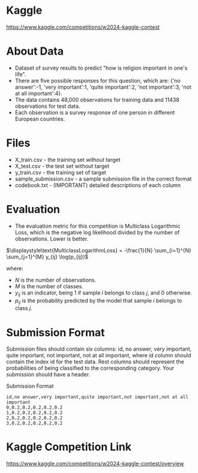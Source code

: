 # Kaggle
https://www.kaggle.com/competitions/w2024-kaggle-contest

# About Data
 - Dataset of survey results to predict "how is religion important in one's life".
 - There are five possible responses for this question, which are: {'no answer':-1, 'very important':1, 'quite important':2, 'not important':3, 'not at all important':4}.
 - The data contains 48,000 observations for training data and 11438 observations for test data.
 - Each observation is a survey response of one person in different European countries.

# Files
 - X_train.csv - the training set without target
 - X_test.csv - the test set without target
 - y_train.csv - the training set of target
 - sample_submission.csv - a sample submission file in the correct format
 - codebook.txt - (IMPORTANT) detailed descriptions of each column

# Evaluation
- The evaluation metric for this competition is Multiclass Logarithmic Loss, which is the negative log likelihood divided by the number of observations. Lower is better.

$\displaystyle\text{MulticlassLogarithmLoss} = -\frac{1}{N} \sum_{i=1}^{N} \sum_{j=1}^{M} y_{ij} \log(p_{ij})$

where:
- $N$ is the number of observations.
- $M$ is the number of classes.
- $y_{ij}$ is an indicator, being 1 if sample $i$ belongs to class $j$, and 0 otherwise.
- $p_{ij}$ is the probability predicted by the model that sample $i$ belongs to class $j$.

# Submission Format

Submission files should contain six columns: id, no answer, very important, quite important, not important, not at all important, where id column should contain the index id for the test data. Rest columns should represent the probabilities of being classified to the corresponding category. Your submission should have a header.

Submission Format

```
id,no answer,very important,quite important,not important,not at all important
0,0.2,0.2,0.2,0.2,0.2
1,0.2,0.2,0.2,0.2,0.2
2,0.2,0.2,0.2,0.2,0.2
3,0.2,0.2,0.2,0.2,0.2
```

# Kaggle Competition Link
https://www.kaggle.com/competitions/w2024-kaggle-contest/overview
